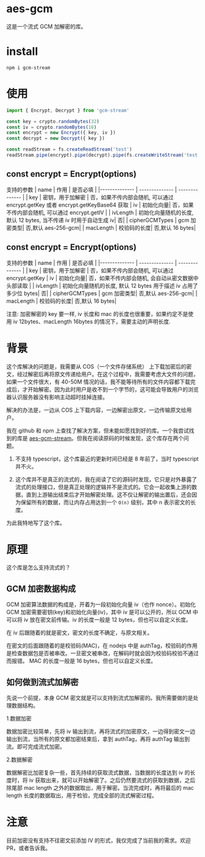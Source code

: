 # aes-gcm

这是一个流式 GCM 加解密的库。

# install

```
npm i gcm-stream
```

# 使用

```typescript
import { Encrypt, Decrypt } from 'gcm-stream'

const key = crypto.randomBytes(32)
const iv = crypto.randomBytes(16)
const encrypt = new Encrypt({ key, iv })
const decrypt = new Decrypt({ key })

const readStream = fs.createReadStream('test')
readStream.pipe(encrypt).pipe(decrypt).pipe(fs.createWriteStream('test.dec'))
```

## const encrypt = Encrypt(options)

支持的参数
| name | 作用 | 是否必填 |
|-------------- | -------------- | -------------- |
| key | 密钥，用于加解密 | 否，如果不传内部会随机, 可以通过 encrypt.getKey 或者 encrypt.getKeyBase64 获取
| iv | 初始化向量| 否，如果不传内部会随机, 可以通过 encrypt.getIV |
| ivLength | 初始化向量随机的长度, 默认 12 bytes, 当不传递 iv 时用于自动生成 iv| 否|
| cipherGCMTypes | gcm 加密类型| 否,默认 aes-256-gcm|
| macLength | 校验码的长度| 否,默认 16 bytes|

## const encrypt = Encrypt(options)

支持的参数
| name | 作用 | 是否必填 |
|-------------- | -------------- | -------------- |
| key | 密钥，用于加解密 | 否，如果不传内部会随机, 可以通过 encrypt.getKey
| iv | 初始化向量| 否，如果不传内部会随机, 会自动从密文数据中头部读取 |
| ivLength | 初始化向量随机的长度, 默认 12 bytes 用于描述 iv 占用了多少位 bytes| 否|
| cipherGCMTypes | gcm 加密类型| 否,默认 aes-256-gcm|
| macLength | 校验码的长度| 否,默认 16 bytes|

 注意: 加密解密的 key 要一样, iv 长度和 mac 的长度也很重要，如果约定不是使用 iv 12bytes、macLength 16bytes 的情况下，需要主动的声明长度.


# 背景

这个库解决的问题是，我需要从 COS（一个文件存储系统） 上下载加密后的密文，经过解密后再将原文传递给用户。在这个过程中，我需要考虑大文件的问题，如果一个文件很大，有 40-50M 情况的话，我不能等待所有的文件内容都下载完成后，才开始解密。因为此时用户是收不到一个字节的，这可能会导致用户的浏览器认识服务器没有影响主动超时挂掉连接。

解决的办法是，一边从 COS 上下载内容，一边解密出原文，一边传输原文给用户。

我在 github 和 npm 上查找了解决方案，但未能如愿找到好的库。一个我尝试找到的库是
[aes-gcm-stream](https://github.com/mattsurabian/aes-gcm-stream)。但我在阅读原码的时候发现，这个库存在两个问题。

1. 不支持 typescript，这个库最近的更新时间已经是 8 年前了，当时 typescript 并不火。

2. 这个库并不是真正的流式的，我在阅读了它的源码时发现，它只是对外暴露了流式的处理接口，但是真正处理的逻辑并不是流式的。它会一起收集上游的数据，直到上游输出结束后才开始解密处理。这不仅让解密的输出置后，还会因为保留所有的数据，而让内存占用达到一个 `O(n)` 级别，其中 n 表示密文的长度。

为此我特地写了这个库。

# 原理

这个库是怎么支持流式的？

## GCM 加密数据构成

GCM 加密算法数据的构成是，开着为一段初始化向量 iv（也作 nonce）。初始化 GCM 加密需要密钥(key)和初始化向量(iv)，其中 iv 是可以公开的，所以 GCM 中可以将 iv 放在密文前传输。iv 的长度一般是 12 bytes，但也可以自定义长度。

在 iv 后跟随着的就是密文，密文的长度不确定，与原文相关。

在密文的后面跟随着的是校验码(MAC)，在 nodejs 中是 authTag，校验码的作用是检查数据包是否被串改。一旦密文被串改，在解码时就会因为校验码校验不通过而报错。 MAC 的长度一般是 16 bytes，但也可以自定义长度。

## 如何做到流式加解密

先说一个前提，本身 GCM 密文就是可以支持到流式加解密的。我所需要做的是处理数据结构。

1.数据加密

数据加密比较简单，先将 iv 输出到流，再将流式的加密原文，一边得到密文一边输出到流，当所有的原文都加密结束后，拿到 authTag，再将 authTag 输出到流。即可完成流式加密。

2.数据解密

数据解密比加密复杂一些，首先持续的获取流式数据，当数据的长度达到 iv 的长度时，将 iv 获取出来，就可以开始解密了。之后仍然要流式的获取到数据，之后除尾部 mac length 之外的数据取出，用于解密。当流完成时，再将最后的 mac length 长度的数据取出，用于检验，完成全部的流式解密过程。

# 注意

目前加密没有支持不往密文前添加 IV 的形式，我仅完成了当前我的需求。欢迎 PR，或者告诉我。
